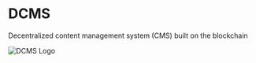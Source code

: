 # DCMS

Decentralized content management system (CMS) built on the blockchain

![DCMS Logo](https://raw.githubusercontent.com/luke-song/DCMS/main/public/DCMS-demo.png)

